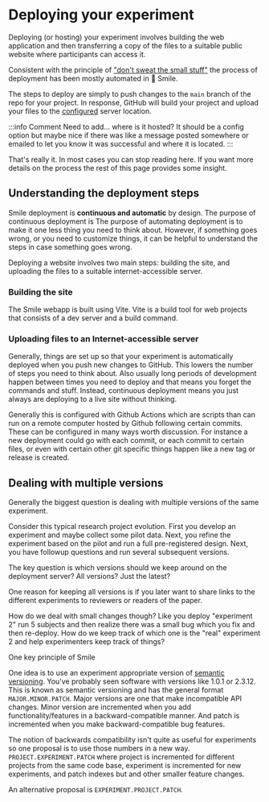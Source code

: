 # Deploying your experiment

Deploying (or hosting) your experiment involves building the web application and then transferring a copy of the files to a suitable public website where participants can access it.

Consistent with the principle of ["don't sweat the small stuff"](/principles.html#don-t-sweat-the-dumb-stuff) the process of deployment has been mostly automated in 🫠 Smile. 

The steps to deploy are simply to push changes to the `main` branch of the repo for your project.  In response, GitHub will build your project and upload your files to the [configured](/configuration) server location.

:::info Comment
Need to add... where is it hosted?  It should be a config option but maybe nice if there was like a message posted somewhere or emailed to let you know it was successful and where it is located.
:::

That's really it.  In most cases you can stop reading here.  If you want more details on the process the rest of this page provides some insight.


## Understanding the deployment steps
 
Smile deployment is **continuous and automatic** by design.  The purpose of continuous deployment is 
The purpose of automating deployment is to make it one less thing you need to think about.  However, if something goes wrong, or you need to customize things, it can be helpful to understand the steps in case something goes wrong.  

Deploying a website involves two main steps: building the site, and uploading the files to a suitable internet-accessible server.

### Building the site

The Smile webapp is built using Vite.  Vite is a build tool for web projects that consists of a dev server and a build command.  


### Uploading files to an Internet-accessible server


Generally, things are set up so that your experiment is automatically deployed when you push new changes to GitHub.  This lowers the number of steps you need to think about.  Also usually long periods of development happen between times you need to deploy and that means you forget the commands and stuff.  Instead, continuous deployment means you just always are deploying to a live site without thinking.

Generally this is configured with Github Actions which are scripts than can run on a remote computer hosted by Github following certain commits.  These can be configured in many ways worth discussion.  For instance a new deployment could go with each commit, or each commit to certain files, or even with certain other git specific things happen like a new tag or release is created.


## Dealing with multiple versions

Generally the biggest question is dealing with multiple versions of the same experiment. 

Consider this typical research project evolution.  First you develop an experiment and maybe collect some pilot data.  Next, you refine the experiment based on the pilot and run a full pre-registered design.  Next, you have followup questions and run several subsequent versions.

The key question is which versions should we keep around on the deployment server?  All versions?  Just the latest?

One reason for keeping all versions is if you later want to share links to the different experiments to reviewers or readers of the paper.  

How do we deal with small changes though?  Like you deploy "experiment 2" run 5 subjects and then realize there was a small bug which you fix and then re-deploy.  How do we keep track of which one is the "real" experiment 2 and help experimenters keep track of things?

One key principle of Smile

One idea is to use an experiment appropriate version of [semantic versioning](https://semver.org).  You've probably seen software with versions like 1.0.1 or 2.3.12.  This is known as semantic versioning and has the general format `MAJOR.MINOR.PATCH`.  Major versions are one that make incompatible API changes.  Minor version are incremented when you add functionality/features in a backward-compatible manner.  And patch is incremented when you make backward-compatible bug features.

The notion of backwards compatibility isn't quite as useful for experiments so one proposal is to use those numbers in a new way.  `PROJECT.EXPERIMENT.PATCH` where project is incremented for different projects from the same code base, experiment is incremented for new experiments, and patch indexes but and other smaller feature changes.  

An alternative proposal is `EXPERIMENT.PROJECT.PATCH`.
